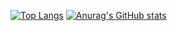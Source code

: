 [![Top Langs](https://github-readme-stats.vercel.app/api/top-langs/?username=Zerpnord)](https://github.com/anuraghazra/github-readme-stats)
[![Anurag's GitHub stats](https://github-readme-stats.vercel.app/api?username=Zerpnord)](https://github.com/anuraghazra/github-readme-stats)

<!--
**Zerpnord/Zerpnord** is a ✨ _special_ ✨ repository because its `README.md` (this file) appears on your GitHub profile.

Here are some ideas to get you started:

- 🔭 I’m currently working on ...
- 🌱 I’m currently learning ...
- 👯 I’m looking to collaborate on ...
- 🤔 I’m looking for help with ...
- 💬 Ask me about ...
- 📫 How to reach me: ...
- 😄 Pronouns: ...
- ⚡ Fun fact: ...
-->
